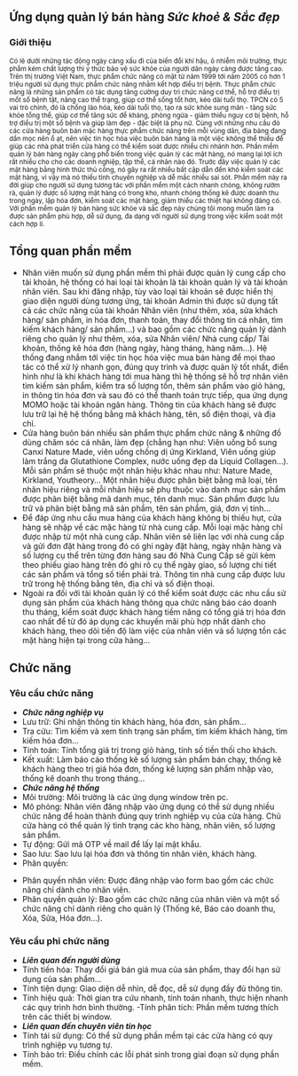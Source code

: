 ## Ứng dụng quản lý bán hàng *Sức khoẻ & Sắc đẹp*
### Giới thiệu
<sub>Có lẽ dưỡi những tác động ngày càng xấu đi của biến đổi khí hậu, ô nhiễm môi trường, thực phẩm kém chất lượng thì ý thức bảo vệ sức khỏe của người dân ngày càng được tăng cao. Trên thị trường Việt Nam, thực phẩm chức năng có mặt từ năm 1999 tới năm 2005 có hơn 1 triệu người sử dụng thực phẩm chức năng nhằm kết hợp điều trị bệnh.
Thực phẩm chức năng là những sản phẩm có tác dụng tăng cường duy trì chức năng cơ thể, hỗ trợ điều trị mốt số bệnh tật, nâng cao thể trạng, giúp cơ thể sống tốt hơn, kéo dài tuổi thọ. TPCN có 5 vai trò chính, đó là chống lão hóa, kéo dài tuổi thọ, tạo ra sức khỏe sung mãn - tăng sức khỏe tổng thể, giúp cơ thể tăng sức đề kháng, phòng ngừa - giảm thiểu nguy cơ bị bệnh, hỗ trợ điều trị một số bệnh và giúp làm đẹp - đặc biệt là phụ nữ.
 </sub>
<sub>Cùng với những nhu cầu đó các cửa hàng buôn bán mặc hàng thực phẩm chức năng trên mỗi vùng dân, địa bàng đang dần mọc nên ồ ạt, nên việc tin học hóa việc buôn bán hàng là một việc không thể thiếu để giúp các nhà phát triển cửa hàng có thể kiểm soát được nhiều chi nhánh hơn. Phần mềm quản lý bán hàng ngày càng phổ biến trong việc quản lý các mặt hàng, nó mang lại lợi ích rất nhiều cho cho các doanh nghiệp, tập thể, cá nhân nào đó. Trước đây việc quản lý các mặt hàng bằng hình thức thủ công, nó gây ra rất nhiều bất cập dẫn đến khó kiểm soát các mặt hàng, vì vậy mà nó thiếu tính chuyên nghiệp và dễ mắc nhiều sai sót. Phần mềm này ra đời giúp cho người sử dụng tương tác với phần mềm một cách nhanh chóng, không rườm rà, quản lý được số lượng mặt hàng có trong kho, nhanh chóng thống kê được doanh thu trong ngày, lập hóa đơn, kiểm soát các mặt hàng, giảm thiểu các thiệt hại không đáng có. Với phần mềm quản lý bán hàng sức khỏe và sắc đẹp này chúng tôi mong muốn làm ra được sản phẩm phù hợp, dễ sử dụng, đa dạng với người sử dụng trong việc kiểm soát một cách hợp lí.
</sub>
## Tổng quan phần mềm 

- Nhân viên muốn sử dụng phần mềm thì phải được quản lý cung cấp cho tài khoản, hệ thống có hai loại tài khoản là tài khoản quản lý và tài khoản nhân viên. Sau khi đăng nhập, tùy vào loại tài khoản sẽ được hiển thị giao diện người dùng tương ứng, tài khoản Admin thì được sử dụng tất cả các chức năng của tài khoản Nhân viên (như thêm, xóa, sửa khách hàng/ sản phẩm, in hóa đơn, thanh toán, thay đổi thông tin cá nhân, tìm kiếm khách hàng/ sản phẩm…) và bao gồm các chức năng quản lý dành riêng cho quản lý như thêm, xóa, sửa Nhân viên/ Nhà cung cấp/ Tài khoản, thống kê hóa đơn (hàng ngày, hàng tháng, hàng năm…).
​Hệ thống đang nhắm tới việc tin học hóa việc mua bán hàng để mọi thao tác có thể xử lý nhanh gọn, đúng quy trình và được quản lý tốt nhất, điển hình như là khi khách hàng tới mua hàng thì hệ thống sẽ hỗ trợ nhân viên tìm kiếm sản phẩm, kiểm tra số lượng tồn, thêm sản phẩm vào giỏ hàng, in thông tin hóa đơn và sau đó có thể thanh toán trực tiếp, qua ứng dụng MOMO hoặc tài khoản ngân hàng. Thông tin của khách hàng sẽ được lưu trữ lại hệ hệ thống bằng mã khách hàng, tên, số điện thoại, và địa chỉ.
- ​Cửa hàng buôn bán nhiều sản phẩm thực phẩm chức năng & những đồ dùng chăm sóc cá nhân, làm đẹp (chẳng hạn như: Viên uống bổ sung Canxi Nature Made, viên uống chống dị ứng Kirkland, Viên uống giúp làm trắng da Glutathione Complex, nước uống đẹp da Liquid Collagen…). Mỗi sản phẩm sẽ thuộc một nhãn hiệu khác nhau như: Nature Made, Kirkland, Youtheory… Một nhãn hiệu được phân biệt bằng mã loại, tên nhãn hiệu riêng và mỗi nhãn hiệu sẽ phụ thuộc vào danh mục sản phẩm được phân biệt bằng mã danh mục, tên danh mục. Sản phẩm được lưu trữ và phân biệt bằng mã sản phẩm, tên sản phẩm, giá, đơn vị tính…
- ​Để đáp ứng nhu cầu mua hàng của khách hàng không bị thiếu hụt, cửa hàng sẽ nhập về các mặc hàng từ nhà cung cấp. Mỗi loại mặc hàng chỉ được nhập từ một nhà cung cấp. Nhân viên sẽ liên lạc với nhà cung cấp và gửi đơn đặt hàng trong đó có ghi ngày đặt hàng, ngày nhận hàng và số lượng cụ thể trên từng đơn hàng sau đó Nhà Cung Cấp sẽ gửi kèm theo phiếu giao hàng trên đó ghi rõ cụ thể ngày giao, số lượng chi tiết các sản phẩm và tổng số tiền phải trả. Thông tin nhà cung cấp được lưu trữ trong hệ thống bằng tên, địa chỉ và số điện thoại.
- ​Ngoài ra đối với tài khoản quản lý có thể kiểm soát được các nhu cầu sử dụng sản phẩm của khách hàng thông qua chức năng báo cáo doanh thu tháng, kiểm soát được khách hàng tiềm năng có tổng giá trị hóa đơn cao nhất để từ đó áp dụng các khuyến mãi phù hợp nhất dành cho khách hàng, theo dõi tiến độ làm việc của nhân viên và số lượng tồn các mặt hàng hiện tại trong cửa hàng…

## Chức năng
### Yêu cầu chức năng
- ***Chức năng nghiệp vụ***
- Lưu trữ: Ghi nhận thông tin khách hàng, hóa đơn, sản phẩm…
- Tra cứu: Tìm kiếm và xem tình trạng sản phẩm, tìm kiếm khách hàng, tìm kiếm hóa đơn…
- Tính toán: Tính tổng giá trị trong giỏ hàng, tính số tiền thối cho khách.
- Kết xuất: Làm báo cáo thống kê số lượng sản phẩm bán chạy, thống kê khách hàng theo trị giá hóa đơn, thống kê lượng sản phẩm nhập vào, thống kê doanh thu trong tháng…
- ***Chức năng hệ thống***
- Môi trường: Môi trường là các ứng dụng window trên pc.
- Mô phỏng: Nhân viên đăng nhập vào ứng dụng có thể sử dụng nhiều chức năng để hoàn thành đúng quy trình nghiệp vụ của cửa hàng. Chủ cửa hàng có thể quản lý tình trạng các kho hàng, nhân viên, số lượng sản phẩm.
- Tự động: Gửi mã OTP về mail để lấy lại mật khẩu.
- Sao lưu: Sao lưu lại hóa đơn và thông tin nhân viên, khách hàng.
- Phân quyền:
+ Phân quyền nhân viên: Được đăng nhập vào form bao gồm các chức năng chỉ dành cho nhân viên.
+ Phân quyền quản lý: Bao gồm các chức năng của nhân viên và một số chức năng chỉ dành riêng cho quản lý (Thống kê, Báo cáo doanh thu, Xóa, Sửa, Hóa đơn…).
### Yêu cầu phi chức năng
- ***Liên quan đến người dùng***
- Tính tiến hóa: Thay đổi giá bán giá mua của sản phẩm, thay đổi hạn sử dụng của sản phẩm…
- Tính tiện dụng: Giao diện dễ nhìn, dễ đọc, dễ sử dụng đầy đủ thông tin.
- Tính hiệu quả: Thời gian tra cứu nhanh, tính toán nhanh, thực hiện nhanh các quy trình hơn bình thường.
-Tính phân tích: Phần mềm tương thích trên các thiết bị window.
- ***Liên quan đến chuyên viên tin học***
- Tính tái sử dụng: Có thể sử dụng phần mềm tại các cửa hàng có quy trình nghiệp vụ tương tự.
- Tính bảo trì: Điều chỉnh các lỗi phát sinh trong giai đoạn sử dụng phần mềm.
